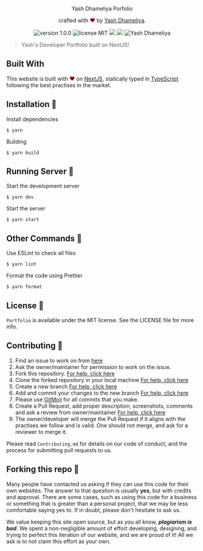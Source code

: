 <div align="center">
  <!-- <img alt="HG_LOGO" src="docs/logo-dark.svg" height="64" /> -->
</div>

<br>
<p align="center">
Yash Dhameliya Porfolio
</p>
<p align="center">
crafted with <span style="color: #8b0000;">&hearts;</span> by <a href="https://yashdhameliya.me">Yash Dhameliya</a>.
</p>
<p align="center">
    <img src="https://img.shields.io/badge/version-1.0.0-yellowgreen" alt="version 1.0.0"/>
    <img src="https://img.shields.io/badge/license-MIT-brightgreen" alt="license MIT"/>
    <img src="https://img.shields.io/github/issues-pr-raw/yashdhameliya88/yash-dhameliya-portfolio.svg" />
    <img src="https://img.shields.io/github/issues-raw/yashdhameliya88/yash-dhameliya-portfolio.svg"/>
    <img src="https://img.shields.io/badge/author-Yash%20Dhameliya-orange" alt="Yash Dhameliya"/>
</p>

> Yash's Developer Portfolio built on NextJS!

## Built With

This website is built with <span style="color: #8b0000;">&hearts;</span> on [NextJS](https://nextjs.org/), statically typed in [TypeScript](https://www.typescriptlang.org/) following the best practises in the market.

## Installation 🔧

Install dependencies

```
$ yarn
```

Building

```
$ yarn build
```

## Running Server 🚀

Start the development server

```
$ yarn dev
```

Start the server

```
$ yarn start
```

## Other Commands 🚧

Use ESLint to check all files

```
$ yarn lint
```

Format the code using Prettier

```
$ yarn format
```

## License 📜

`Portfolio` is available under the MIT license. See the LICENSE file for more info.

## Contributing 🤝

1. Find an issue to work on from [here](https://github.com/harshgoel05/yash-dhameliya-portfolio/issues)
2. Ask the owner/maintainer for permission to work on the issue.
3. Fork this repository. [For help, click here](https://docs.github.com/en/get-started/quickstart/fork-a-repo)
4. Clone the forked repository in your local machine [For help, click here](https://docs.github.com/en/repositories/creating-and-managing-repositories/cloning-a-repository)
5. Create a new branch [For help, click here](https://github.com/Kunena/Kunena-Forum/wiki/Create-a-new-branch-with-git-and-manage-branches)
6. Add and commit your changes to the new branch [For help, click here](https://stackoverflow.com/questions/14655816/how-to-commit-changes-to-another-pre-existent-branch#:~:text=First%2C%20checkout%20to%20your%20new,show%20up%20on%20the%20remote.)
7. Please use [GitMoji](https://gitmoji.dev/) for all commits that you make.
8. Create a Pull Request, add proper description, screenshots, comments and ask a review from owner/maintainer [For help, click here](https://docs.github.com/en/github/collaborating-with-pull-requests/proposing-changes-to-your-work-with-pull-requests/creating-a-pull-request-from-a-fork)
9. The owner/developer will merge the Pull Request if it aligns with the practises we follow and is valid. One should not merge, and ask for a reviewer to merge it.

Please read `Contributing.md` for details on our code of conduct, and the process for submitting pull requests to us.

## Forking this repo 🚨

Many people have contacted us asking if they can use this code for their own websites. The answer to that question is usually **yes**, but with credits and approval. There are some cases, such as using this code for a business or something that is greater than a personal project, that we may be less comfortable saying yes to. If in doubt, please don't hesitate to ask us.

We value keeping this site open source, but as you all know, _**plagiarism is bad**_. We spent a non-negligible amount of effort developing, designing, and trying to perfect this iteration of our website, and we are proud of it! All we ask is to not claim this effort as your own.
